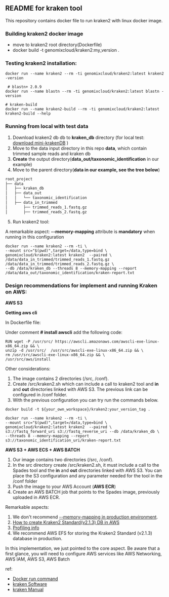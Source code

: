 ## README for kraken tool ##

This repository contains docker file to run kraken2 with linux docker image.

### Building kraken2 docker image

* move to kraken2 root directory(Dockerfile)
* docker build -t genomixcloud/kraken2:my_version .

### Testing kraken2 installation:

```shell
docker run --name kraken2 --rm -ti genomixcloud/kraken2:latest kraken2 -version

 # blastn+ 2.0.9
docker run --name blastn --rm -ti genomixcloud/kraken2:latest blastn -version

# kraken-build
docker run --name kraken2-build --rm -ti genomixcloud/kraken2:latest  kraken2-build --help
```

### Running from local with test data

1. Download kraken2 db db to **kraken_db** directory (for local test: [download mini-krakenDB](https://genome-idx.s3.amazonaws.com/kraken/minikraken2_v2_8GB_201904.tgz) )
2. Move to the data input directory in this repo **data**, which contain trimmed sample reads and kraken db
3. **Create** the output directory(**data_out/taxonomic_identification** in our example)
4. Move to the parent directory(**data in our example, see the tree below**)

```md
root_project
├── data
│   ├── kraken_db 
│   ├── data_out
│   │   └── taxonomic_identification
│   ├── data_in_trimmed
│       ├── trimmed_reads_1.fastq.gz
│       ├── trimmed_reads_2.fastq.gz
```

5. Run kraken2 tool:

A remarkable aspect: **--memory-mapping** attribute is **mandatory** when running in this configuration

```shell
docker run --name kraken2 --rm -ti \
--mount src="$(pwd)",target=/data,type=bind \
genomixcloud/kraken2:latest kraken2  --paired \
/data/data_in_trimmed/trimmed_reads_1.fastq.gz /data/data_in_trimmed/trimmed_reads_2.fastq.gz \
--db /data/kraken_db --threads 8 --memory-mapping --report /data/data_out/taxonomic_identification/kraken-report.txt
```

### Design recommendations for implement and running Kraken on AWS:

**AWS S3**

****Getting aws cli****

In Dockerfile file:

Under comment **# install awscli** add the following code:

```shell
RUN wget -P /usr/src/ https://awscli.amazonaws.com/awscli-exe-linux-x86_64.zip && \
unzip -d /usr/src/  /usr/src/awscli-exe-linux-x86_64.zip && \
rm /usr/src/awscli-exe-linux-x86_64.zip && \
/usr/src/aws/install
```

Other considerations:

1. The image contains 2 directories (/src, /conf).
2. Create /src/kraken2.sh which can include a call to kraken2 tool and **in** and **out** directories linked with AWS S3. The previous link can be configured in /conf folder.
3. With the previous configuration you can try run the commands below.

```shell 
docker build -t ${your_own_workspace}/kraken2:your_version_tag .
```

```shell
docker run --name kraken2 --rm -ti \
--mount src="$(pwd)",target=/data,type=bind \
genomixcloud/kraken2:latest kraken2  --paired \
s3://fastq_forward_uri s3://fastq_reverse_uri --db /data/kraken_db \
--threads 8 --memory-mapping --report s3://taxonomic_identification_uri/kraken-report.txt
```

**AWS S3 + AWS ECS + AWS BATCH**

1. Our image contains two directories (/src, /conf).
2. In the src directory create /src/kraken2.sh, it must include a call to the Spades tool and the **in** and **out** directories linked with AWS S3. You can place the S3 configuration and any parameter needed for the tool in the /conf folder
3. Push the image to your AWS Account (**AWS ECR**)
4. Create an AWS BATCH job that points to the Spades image, previously uploaded in AWS ECR.

Remarkable aspects: 

1. We don't recommend [--memory-mapping in production environment](https://github.com/ldipotetjob/kraken2/blob/kraken2aws_profilingfromv2.1.3/docs/Kraken2paramsonAWS/memory-mapping.md#memory-mapping-option).  
2. [How to create Kraken2 Standard(v2.1.3) DB in AWS](https://github.com/ldipotetjob/kraken2/tree/kraken2aws_profilingfromv2.1.3/docs/awsStandardDB#readme)
3. [Profiling info](https://github.com/ldipotetjob/kraken2/tree/kraken2aws_profilingfromv2.1.3/docs/awsStandardDB/profilingpngs)
4. We recommend AWS EFS for storing the Kraken2 Standard (v2.1.3) database in production.

In this implementation, we just pointed to the core aspect. Be aware that a first glance, you will need to configure AWS services like AWS Networking, AWS IAM, AWS S3, AWS Batch

ref:
* [Docker run command](https://docs.docker.com/engine/reference/commandline/run/)
* [kraken Software](ttps://github.com/DerrickWood/kraken2)
* [kraken Manual](https://github.com/DerrickWood/kraken2/blob/master/docs/MANUAL.markdown) 